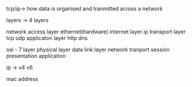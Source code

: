 tcp/ip-> how data is organised and tranmitted across a network

layers -> 4 layers

network access layer ethernet(hardware)
internet layer ip
transport layer  tcp udp 
applicaton layer http dns


osi - 7 layer
physical layer
data link layer
network
tranport
session 
presentation
application


ip ->
v4
v6

mac address

